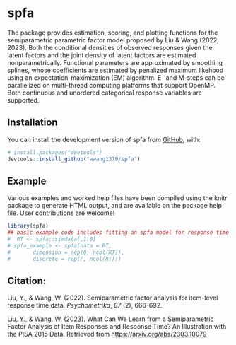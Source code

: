 
<!-- README.md is generated from README.Rmd. Please edit that file -->

# spfa

<!-- badges: start -->
<!-- badges: end -->

The package provides estimation, scoring, and plotting functions for the
semiparametric parametric factor model proposed by Liu & Wang (2022;
2023). Both the conditional densities of observed responses given the
latent factors and the joint density of latent factors are estimated
nonparametrically. Functional parameters are approximated by smoothing
splines, whose coefficients are estimated by penalized maximum likehood
using an expectation-maximization (EM) algorithm. E- and M-steps can be
parallelized on multi-thread computing platforms that support OpenMP.
Both continuous and unordered categorical response variables are
supported.

## Installation

You can install the development version of spfa from
[GitHub](https://github.com/), with:

``` r
# install.packages("devtools")
devtools::install_github("wwang1370/spfa")
```

## Example

Various examples and worked help files have been compiled using the
knitr package to generate HTML output, and are available on the package
help file. User contributions are welcome!

``` r
library(spfa)
## basic example code includes fitting an spfa model for response time
#  RT <- spfa::simdata[,1:8]
# spfa_example <- spfa(data = RT, 
#       dimension = rep(0, ncol(RT)), 
#       discrete = rep(F, ncol(RT)))
```

## Citation:

Liu, Y., & Wang, W. (2022). Semiparametric factor analysis for
item-level response time data. *Psychometrika*, *87* (2), 666-692.

Liu, Y., & Wang, W. (2023). What Can We Learn from a Semiparametric
Factor Analysis of Item Responses and Response Time? An Illustration
with the PISA 2015 Data. Retrieved from
<https://arxiv.org/abs/2303.10079>
